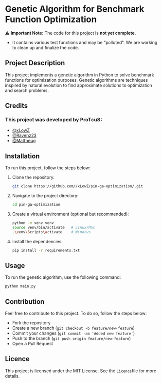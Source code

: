 # Genetic Algorithm for Benchmark Function Optimization

⚠️ **Important Note:** The code for this project is __not yet complete__.
 - It contains various test functions and may be "polluted". We are working to clean up and finalize the code.

## Project Description
This project implements a genetic algorithm in Python to solve benchmark functions for optimization purposes. Genetic algorithms are techniques inspired by natural evolution to find approximate solutions to optimization and search problems.

## Credits
### This project was developed by ProTεuS:

- [@xLowZ](https://github.com/xLowZ)
- [@Ravenz23](https://github.com/Ravenz23)
- [@Mattheug](https://github.com/Mattheug)

## Installation
To run this project, follow the steps below:

1. Clone the repository:
    ```bash
    git clone https://github.com//xLowZ/pin-ga-optimization/.git
    ```
2. Navigate to the project directory:
    ```bash
    cd pin-ga-optimization
    ```
3. Create a virtual environment (optional but recommended):
    ```bash	
    python -m venv venv
    source venv/bin/activate   # Linux/Mac
    .\venv\Scripts\activate    # Windows
    ```

4. Install the dependencies:
    ```bash
    pip install -r requirements.txt
    ```

## Usage
To run the genetic algorithm, use the following command:

```bash
python main.py
```

## Contribution

Feel free to contribute to this project. To do so, follow the steps below:

- Fork the repository
- Create a new branch (`git checkout -b feature/new-feature`)
- Commit your changes (`git commit -am 'Added new feature'`)
- Push to the branch (`git push origin feature/new-feature`)
- Open a Pull Request

## Licence

This project is licensed under the MIT License. See the `Licence`file for more details.
